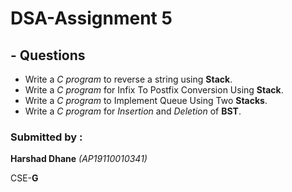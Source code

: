 # DSA-Assignment 5
## - Questions
* Write a _C program_ to reverse a string using **Stack**.
* Write a _C program_ for Infix To Postfix Conversion Using **Stack**.
* Write a _C program_ to Implement Queue Using Two **Stacks**.
* Write a _C program_ for _Insertion_ and _Deletion_ of **BST**.



### Submitted by :
**Harshad Dhane** _(AP19110010341)_

CSE-**G**
